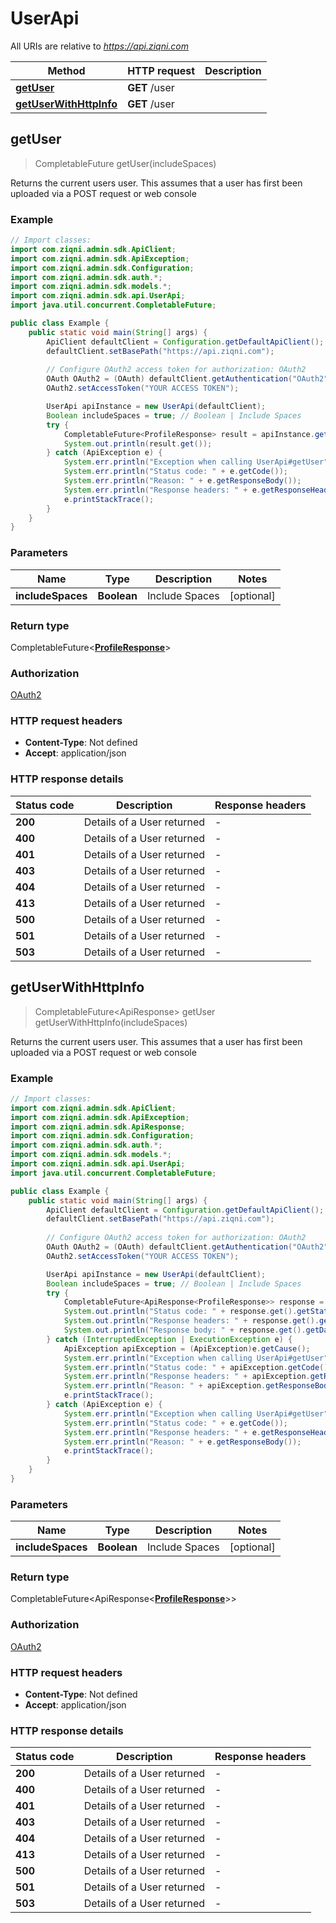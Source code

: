 # UserApi

All URIs are relative to *https://api.ziqni.com*

Method | HTTP request | Description
------------- | ------------- | -------------
[**getUser**](UserApi.md#getUser) | **GET** /user | 
[**getUserWithHttpInfo**](UserApi.md#getUserWithHttpInfo) | **GET** /user | 



## getUser

> CompletableFuture<ProfileResponse> getUser(includeSpaces)



Returns the current users user. This assumes that a user has first been uploaded via a POST request or web console

### Example

```java
// Import classes:
import com.ziqni.admin.sdk.ApiClient;
import com.ziqni.admin.sdk.ApiException;
import com.ziqni.admin.sdk.Configuration;
import com.ziqni.admin.sdk.auth.*;
import com.ziqni.admin.sdk.models.*;
import com.ziqni.admin.sdk.api.UserApi;
import java.util.concurrent.CompletableFuture;

public class Example {
    public static void main(String[] args) {
        ApiClient defaultClient = Configuration.getDefaultApiClient();
        defaultClient.setBasePath("https://api.ziqni.com");
        
        // Configure OAuth2 access token for authorization: OAuth2
        OAuth OAuth2 = (OAuth) defaultClient.getAuthentication("OAuth2");
        OAuth2.setAccessToken("YOUR ACCESS TOKEN");

        UserApi apiInstance = new UserApi(defaultClient);
        Boolean includeSpaces = true; // Boolean | Include Spaces
        try {
            CompletableFuture<ProfileResponse> result = apiInstance.getUser(includeSpaces);
            System.out.println(result.get());
        } catch (ApiException e) {
            System.err.println("Exception when calling UserApi#getUser");
            System.err.println("Status code: " + e.getCode());
            System.err.println("Reason: " + e.getResponseBody());
            System.err.println("Response headers: " + e.getResponseHeaders());
            e.printStackTrace();
        }
    }
}
```

### Parameters


Name | Type | Description  | Notes
------------- | ------------- | ------------- | -------------
 **includeSpaces** | **Boolean**| Include Spaces | [optional]

### Return type

CompletableFuture<[**ProfileResponse**](ProfileResponse.md)>


### Authorization

[OAuth2](../README.md#OAuth2)

### HTTP request headers

- **Content-Type**: Not defined
- **Accept**: application/json

### HTTP response details
| Status code | Description | Response headers |
|-------------|-------------|------------------|
| **200** | Details of a User returned |  -  |
| **400** | Details of a User returned |  -  |
| **401** | Details of a User returned |  -  |
| **403** | Details of a User returned |  -  |
| **404** | Details of a User returned |  -  |
| **413** | Details of a User returned |  -  |
| **500** | Details of a User returned |  -  |
| **501** | Details of a User returned |  -  |
| **503** | Details of a User returned |  -  |

## getUserWithHttpInfo

> CompletableFuture<ApiResponse<ProfileResponse>> getUser getUserWithHttpInfo(includeSpaces)



Returns the current users user. This assumes that a user has first been uploaded via a POST request or web console

### Example

```java
// Import classes:
import com.ziqni.admin.sdk.ApiClient;
import com.ziqni.admin.sdk.ApiException;
import com.ziqni.admin.sdk.ApiResponse;
import com.ziqni.admin.sdk.Configuration;
import com.ziqni.admin.sdk.auth.*;
import com.ziqni.admin.sdk.models.*;
import com.ziqni.admin.sdk.api.UserApi;
import java.util.concurrent.CompletableFuture;

public class Example {
    public static void main(String[] args) {
        ApiClient defaultClient = Configuration.getDefaultApiClient();
        defaultClient.setBasePath("https://api.ziqni.com");
        
        // Configure OAuth2 access token for authorization: OAuth2
        OAuth OAuth2 = (OAuth) defaultClient.getAuthentication("OAuth2");
        OAuth2.setAccessToken("YOUR ACCESS TOKEN");

        UserApi apiInstance = new UserApi(defaultClient);
        Boolean includeSpaces = true; // Boolean | Include Spaces
        try {
            CompletableFuture<ApiResponse<ProfileResponse>> response = apiInstance.getUserWithHttpInfo(includeSpaces);
            System.out.println("Status code: " + response.get().getStatusCode());
            System.out.println("Response headers: " + response.get().getHeaders());
            System.out.println("Response body: " + response.get().getData());
        } catch (InterruptedException | ExecutionException e) {
            ApiException apiException = (ApiException)e.getCause();
            System.err.println("Exception when calling UserApi#getUser");
            System.err.println("Status code: " + apiException.getCode());
            System.err.println("Response headers: " + apiException.getResponseHeaders());
            System.err.println("Reason: " + apiException.getResponseBody());
            e.printStackTrace();
        } catch (ApiException e) {
            System.err.println("Exception when calling UserApi#getUser");
            System.err.println("Status code: " + e.getCode());
            System.err.println("Response headers: " + e.getResponseHeaders());
            System.err.println("Reason: " + e.getResponseBody());
            e.printStackTrace();
        }
    }
}
```

### Parameters


Name | Type | Description  | Notes
------------- | ------------- | ------------- | -------------
 **includeSpaces** | **Boolean**| Include Spaces | [optional]

### Return type

CompletableFuture<ApiResponse<[**ProfileResponse**](ProfileResponse.md)>>


### Authorization

[OAuth2](../README.md#OAuth2)

### HTTP request headers

- **Content-Type**: Not defined
- **Accept**: application/json

### HTTP response details
| Status code | Description | Response headers |
|-------------|-------------|------------------|
| **200** | Details of a User returned |  -  |
| **400** | Details of a User returned |  -  |
| **401** | Details of a User returned |  -  |
| **403** | Details of a User returned |  -  |
| **404** | Details of a User returned |  -  |
| **413** | Details of a User returned |  -  |
| **500** | Details of a User returned |  -  |
| **501** | Details of a User returned |  -  |
| **503** | Details of a User returned |  -  |

